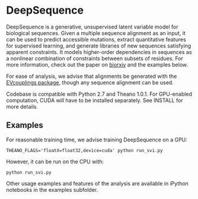 # DeepSequence
DeepSequence is a generative, unsupervised latent variable model for biological sequences. Given a multiple sequence alignment as an input, it can be used to predict accessible mutations, extract quantitative features for supervised learning, and generate libraries of new sequences satisfying apparent constraints. It models higher-order dependencies in sequences as a nonlinear combination of constraints between subsets of residues. For more information, check out the paper on [biorxiv](https://www.biorxiv.org/content/early/2017/12/18/235655.1) and the examples below.

For ease of analysis, we advise that alignments be generated with the [EVcouplings package](https://github.com/debbiemarkslab/EVcouplings), though any sequence alignment can be used.

Codebase is compatible with Python 2.7 and Theano 1.0.1. For GPU-enabled computation, CUDA will have to be installed separately. See INSTALL for more details.

## Examples
For reasonable training time, we advise training DeepSequence on a GPU:

    THEANO_FLAGS='floatX=float32,device=cuda' python run_svi.py

However, it can be run on the CPU with:

    python run_svi.py

Other usage examples and features of the analysis are available in iPython notebooks in the examples subfolder.
